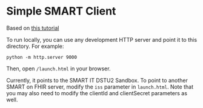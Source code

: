 # Simple SMART Client

Based on [this tutorial](http://docs.smarthealthit.org/tutorials/javascript/)

To run locally, you can use any development HTTP server and point it to this directory. For example:

```
python -m http.server 9000
```

Then, open `/launch.html` in your browser.

Currently, it points to the SMART IT DSTU2 Sandbox. To point to another SMART on FHIR server, modify the `iss` parameter in `launch.html`. Note that you may also need to modify the clientId and clientSecret parameters as well.

